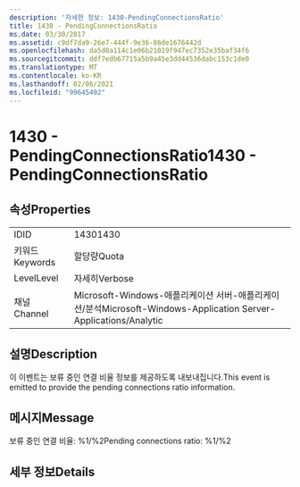 ```yaml
---
description: '자세한 정보: 1430-PendingConnectionsRatio'
title: 1430 - PendingConnectionsRatio
ms.date: 03/30/2017
ms.assetid: c9df7da9-26e7-444f-9e36-86de1676442d
ms.openlocfilehash: da5d8a114c1e06b21019f947ec7352e35baf34f6
ms.sourcegitcommit: ddf7edb67715a5b9a45e3dd44536dabc153c1de0
ms.translationtype: MT
ms.contentlocale: ko-KR
ms.lasthandoff: 02/06/2021
ms.locfileid: "99645492"
---
```

# <a name="1430---pendingconnectionsratio"></a><span data-ttu-id="c8fc7-103">1430 - PendingConnectionsRatio</span><span class="sxs-lookup"><span data-stu-id="c8fc7-103">1430 - PendingConnectionsRatio</span></span>

## <a name="properties"></a><span data-ttu-id="c8fc7-104">속성</span><span class="sxs-lookup"><span data-stu-id="c8fc7-104">Properties</span></span>  
  
|||  
|-|-|  
|<span data-ttu-id="c8fc7-105">ID</span><span class="sxs-lookup"><span data-stu-id="c8fc7-105">ID</span></span>|<span data-ttu-id="c8fc7-106">1430</span><span class="sxs-lookup"><span data-stu-id="c8fc7-106">1430</span></span>|  
|<span data-ttu-id="c8fc7-107">키워드</span><span class="sxs-lookup"><span data-stu-id="c8fc7-107">Keywords</span></span>|<span data-ttu-id="c8fc7-108">할당량</span><span class="sxs-lookup"><span data-stu-id="c8fc7-108">Quota</span></span>|  
|<span data-ttu-id="c8fc7-109">Level</span><span class="sxs-lookup"><span data-stu-id="c8fc7-109">Level</span></span>|<span data-ttu-id="c8fc7-110">자세히</span><span class="sxs-lookup"><span data-stu-id="c8fc7-110">Verbose</span></span>|  
|<span data-ttu-id="c8fc7-111">채널</span><span class="sxs-lookup"><span data-stu-id="c8fc7-111">Channel</span></span>|<span data-ttu-id="c8fc7-112">Microsoft-Windows-애플리케이션 서버-애플리케이션/분석</span><span class="sxs-lookup"><span data-stu-id="c8fc7-112">Microsoft-Windows-Application Server-Applications/Analytic</span></span>|  
  
## <a name="description"></a><span data-ttu-id="c8fc7-113">설명</span><span class="sxs-lookup"><span data-stu-id="c8fc7-113">Description</span></span>  

 <span data-ttu-id="c8fc7-114">이 이벤트는 보류 중인 연결 비율 정보를 제공하도록 내보내집니다.</span><span class="sxs-lookup"><span data-stu-id="c8fc7-114">This event is emitted to provide the pending connections ratio information.</span></span>  
  
## <a name="message"></a><span data-ttu-id="c8fc7-115">메시지</span><span class="sxs-lookup"><span data-stu-id="c8fc7-115">Message</span></span>  

 <span data-ttu-id="c8fc7-116">보류 중인 연결 비율: %1/%2</span><span class="sxs-lookup"><span data-stu-id="c8fc7-116">Pending connections ratio: %1/%2</span></span>  
  
## <a name="details"></a><span data-ttu-id="c8fc7-117">세부 정보</span><span class="sxs-lookup"><span data-stu-id="c8fc7-117">Details</span></span>
